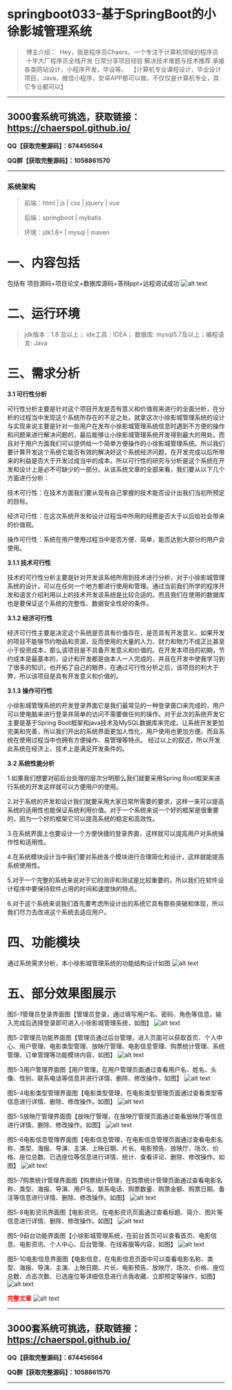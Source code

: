 # springboot033-基于SpringBoot的小徐影城管理系统

>  博主介绍：
>  Hey，我是程序员Chaers，一个专注于计算机领域的程序员
>  十年大厂程序员全栈开发‍ 日常分享项目经验 解决技术难题与技术推荐 承接各类网站设计，小程序开发，毕设等。
>  【计算机专业课程设计，毕业设计项目，Java，微信小程序，安卓APP都可以做，不仅仅是计算机专业，其它专业都可以】

<hr>

## 3000套系统可挑选，获取链接：https://chaerspol.github.io/

<p size="5" color="red"><b>QQ【获取完整源码】：674456564</b></p>

<p size="5" color="red"><b>QQ群【获取完整源码】：1058861570</b></p>

<hr>

### 系统架构

> 前端：html | js | css | jquery | vue
>
> 后端：springboot | mybatis
> 
> 环境：jdk1.8+ | mysql | maven

# 一、内容包括
包括有  项目源码+项目论文+数据库源码+答辩ppt+远程调试成功
![alt text](images/image.png)

# 二、运行环境

> jdk版本：1.8 及以上； ide工具：IDEA； 数据库: mysql5.7及以上；编程语言: Java

# 三、需求分析

**3.1 可行性分析**

可行性分析主要是针对这个项目开发是否有意义和价值观来进行的全面分析，在分析的过程当中发现这个系统所存在的不足之处。就拿这次小徐影城管理系统的设计与实现来说主要是针对一些用户在发布小徐影城管理系统信息时遇到不方便的操作和问题来进行解决问题的，最后能够让小徐影城管理系统开发得到最大的用处。而且对于用户方面我们可以提供给一个简单方便操作的小徐影城管理系统。所以我们要计算开发这个系统它能否有效的解决好这个系统经济问题，在开发完成以后所带来的利益是否大于开发过成当中的成本。所以可行性的研究与分析是这个系统在开发和设计上是必不可缺少的一部分。从该系统文章的全部来看，我们要从以下几个方面进行分析：

技术可行性：在技术方面我们要从现有自己掌握的技术能否设计出我们当初所预定的目标。

经济可行性：在这次系统开发和设计过程当中所用的经费是否大于以后给社会带来的价值观。

操作可行性：系统在用户使用过程当中是否方便、简单，能否达到大部分的用户会使用。

**3.1.1  技术可行性**

技术的可行性分析主要是针对开发该系统所用到技术进行分析，对于小徐影城管理系统的设计，可以在任何一个地方都进行使用和管理。通过当前我们所学的程序开发和语言介绍利用以上的技术开发该系统是比较合适的。而且我们在使用的数据库也是要保证这个系统的完整性、数据安全性好的条件。

**3.1.2 经济可行性** 

经济可行性主要是决定这个系统是否具有价值存在，是否具有开发意义，如果开发的项目不能够节约物品和资源，反而使用的大量的人力、财力和物力不成正比甚至小于投资成本，那么该项目是不具备开发意义和价值的。在开发本项目的初期，节约成本是最基本的，设计和开发都是由本人一人完成的，并且在开发中使我学习到了很多的知识，也开拓了自己的眼界，在通过可行性分析之后，该项目的利大于弊，所以该项目是具有开发意义和价值的。

**3.1.3 操作可行性**

小徐影城管理系统的开发登录界面它是我们最常见的一种登录窗口来完成的，用户可以使电脑来进行登录并简单的访问不需要做任何的操作。对于此次的系统开发它主要是基于Spring Boot框架和java技术及MySQL数据库来完成，让系统开发更加完美和完善，所以我们开出的系统界面更加人性化，用户使用也更加方便。而且系统在使用过程当中也拥有方便操作、易管理等特点。
经过以上的叙述，所以开发此系统在经济上、技术上是满足开发条件的。

**3.2 系统性能分析**

1.如果我们想要对前后台处理的层次分明那么我们就要采用Spring Boot框架来进行系统的开发这样就可以方便用户的使用。

2.对于系统的开发和设计我们就要采用大家日常所需要的要求，这样一来可以提高系统的适用性也能保证系统利用价值。对于一个系统来说一个好的框架是很重要的，因为一个好的框架它可以提高系统的稳定和高效性。

3.在系统界面上也要设计一个方便快捷的登录界面，这样就可以提高用户对系统操作性和适用性。

4.在系统模块设计当中我们要对系统各个模块进行合理简化和设计，这样就能提高系统使用性。

5.对于一个完整的系统来说对于它的测评和测试是比较重要的，所以我们在软件设计程序中要保持软件占用的时间和速度快的特点。

6.对于这个系统来说我们首先要考虑所设计出的系统它具有那些突破和体现，所以我们尽力去改进这个系统去适应用户。

# 四、功能模块

通过系统需求分析，本小徐影城管理系统的功能结构设计如图
![alt text](images/image-2.png)

# 五、部分效果图展示

图5-1管理员登录界面图【管理员登录，通过填写用户名、密码、角色等信息，输入完成后选择登录即可进入小徐影城管理系统，如图】
![alt text](images/image-3.png)

图5-2管理员功能界面图【管理员通过后台管理，进入页面可以获取首页、个人中心、用户管理、电影类型管理、放映厅管理、电影信息管理、购票统计管理、系统管理、订单管理等功能模块内容，如图】
![alt text](images/image-4.png)

图5-3用户管理界面图【用户管理，在用户管理页面通过查看用户名、姓名、头像、性别、联系电话等信息并进行详情、删除、修改操作，如图】
![alt text](images/image-5.png)

图5-4电影类型管理界面图【电影类型管理，在电影类型管理页面通过查看类型等信息进行详情、删除、修改操作。如图】
![alt text](images/image-6.png)

图5-5放映厅管理界面图【放映厅管理，在放映厅管理页面通过查看放映厅等信息进行详情、删除、修改操作。如图】
![alt text](images/image-7.png)

图5-6电影信息管理界面图【电影信息管理，在电影信息管理页面通过查看电影名称、类型、海报、导演、主演、上映日期、片长、电影预告、放映厅、场次、价格、座位总数、已选座位等信息进行详情、统计、查看评论、删除、修改操作。如图】
![alt text](images/image-8.png)

图5-7购票统计管理界面图【购票统计管理，在购票统计管理页面通过查看电影名称、类型、海报、导演、用户名、联系电话、购票数量、购票金额、购票日期、备注等信息进行详情、删除、修改操作。如图】
![alt text](images/image-9.png)

图5-8电影资讯界面图【电影资讯，在电影资讯页面通过查看标题、简介、图片等信息进行详情、删除、修改操作。如图】
![alt text](images/image-10.png)

图5-9前台功能界面图【小徐影城管理系统，在前台首页可以查看首页、电影信息、电影资讯、个人中心、后台管理、在线客服等内容，如图】
![alt text](images/image-11.png)

图5-10电影信息界面图【电影信息，在电影信息页面中可以查看电影名称、类型、海报、导演、主演、上映日期、片长、电影预告、放映厅、场次、价格、座位总数、点击次数、已选座位等详细信息进行点我收藏、立即预定等操作，如图】
![alt text](images/image-12.png)

 <font  color="red"><b>完整文章</b></font>
![alt text](images/image-1.png)

 <hr>

## 3000套系统可挑选，获取链接：https://chaerspol.github.io/

<p size="5" color="red"><b>QQ【获取完整源码】：674456564</b></p>

<p size="5" color="red"><b>QQ群【获取完整源码】：1058861570</b></p>

<hr>